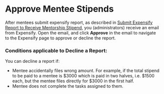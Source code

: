 # Approve Mentee Stipends

After mentees submit expensify report, as described in [Submit Expensify Report to Receive Mentorship Stipend](../mentees/submit-a-report-to-receive-a-mentorship-stipend.md), you \(administrators\) receive an email from Expensify. Open the email, and click **Approve** in the email to navigate to the Expensify page to approve or decline the report.

### Conditions applicable to Decline a Report:

You can decline a report if:

* Mentee accidentally files wrong amount. For example, if the total stipend to be paid to a mentee is $3000 which is paid in two halves, i.e. $1500 each, but the mentee files directly for $3000 in the first half.
* Mentee does not complete the tasks assigned to them.



